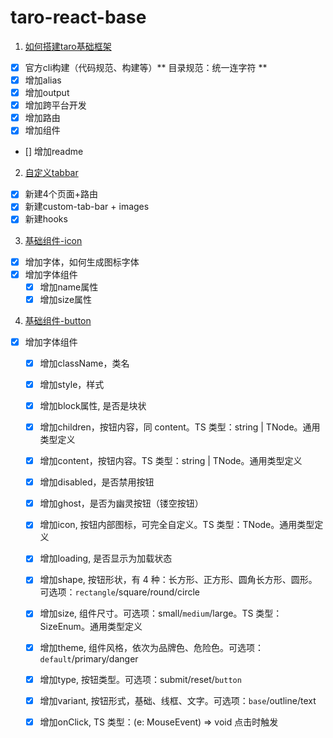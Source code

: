 # taro-react-base

1. [如何搭建taro基础框架](./docs/%E5%A6%82%E4%BD%95%E6%90%AD%E5%BB%BAtaro%E5%9F%BA%E7%A1%80%E6%A1%86%E6%9E%B6.md)
- [x] 官方cli构建（代码规范、构建等）** 目录规范：统一连字符 **
- [x] 增加alias
- [x] 增加output
- [x] 增加跨平台开发
- [x] 增加路由
- [x] 增加组件
- [] 增加readme

2. [自定义tabbar](./docs/%E8%87%AA%E5%AE%9A%E4%B9%89tabbar.md)
- [x] 新建4个页面+路由
- [x] 新建custom-tab-bar + images
- [x] 新建hooks

3. [基础组件-icon](./docs/%E5%9F%BA%E7%A1%80%E7%BB%84%E4%BB%B6-icon.md)
- [x] 增加字体，如何生成图标字体
- [x] 增加字体组件
  - [x] 增加name属性
  - [x] 增加size属性

4. [基础组件-button](./docs/%E5%9F%BA%E7%A1%80%E7%BB%84%E4%BB%B6-button.md)
- [x] 增加字体组件
  - [x] 增加className，类名
  - [x] 增加style，样式
  - [x] 增加block属性, 是否是块状
  - [x] 增加children，按钮内容，同 content。TS 类型：string | TNode。通用类型定义
  - [x] 增加content，按钮内容。TS 类型：string | TNode。通用类型定义
  - [x] 增加disabled，是否禁用按钮
  - [x] 增加ghost，是否为幽灵按钮（镂空按钮）
  - [x] 增加icon,	按钮内部图标，可完全自定义。TS 类型：TNode。通用类型定义
  - [x] 增加loading, 是否显示为加载状态
  - [x] 增加shape, 按钮形状，有 4 种：长方形、正方形、圆角长方形、圆形。可选项：`rectangle`/square/round/circle
  - [x] 增加size, 组件尺寸。可选项：small/`medium`/large。TS 类型：SizeEnum。通用类型定义
  - [x] 增加theme, 组件风格，依次为品牌色、危险色。可选项：`default`/primary/danger
  - [x] 增加type, 按钮类型。可选项：submit/reset/`button`
  - [x] 增加variant, 按钮形式，基础、线框、文字。可选项：`base`/outline/text
  - [x] 增加onClick, TS 类型：(e: MouseEvent) => void 点击时触发

